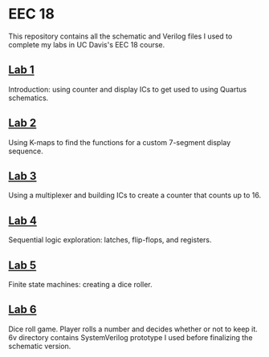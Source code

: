 # EEC 18
This repository contains all the schematic and Verilog files I used to complete my labs in UC Davis's EEC 18 course.

## [Lab 1](1/1.pdf)
Introduction: using counter and display ICs to get used to using Quartus schematics.

## [Lab 2](2/2.pdf)
Using K-maps to find the functions for a custom 7-segment display sequence.

## [Lab 3](3/3.pdf)
Using a multiplexer and building ICs to create a counter that counts up to 16.

## [Lab 4](4/4.pdf)
Sequential logic exploration: latches, flip-flops, and registers.

## [Lab 5](5/5.pdf)
Finite state machines: creating a dice roller.

## [Lab 6](6/6.pdf)
Dice roll game. Player rolls a number and decides whether or not to keep it.
6v directory contains SystemVerilog prototype I used before finalizing the schematic version.
